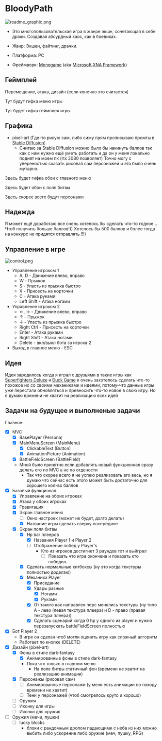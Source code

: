 # BloodyPath

![readme_graphic.png](https://i.imgur.com/nlxxV2P.png)

- Это многопользовательская игра в жанре экшн, сочетающая в себе драки. Создавая абсурдный хаос, как в боевиках.

- Жанр: Экшен, файтинг, драчки.

- Платформа: PC

- Фреймворк: [Monogame](https://github.com/MonoGame/MonoGame) (aka [Microsoft XNA Framework](https://en.wikipedia.org/wiki/Microsoft_XNA))

## Геймплей 

Перемещение, атака, дизайн (если конечно это считается)

Тут будут гифка меню игры

Тут будет гифка геймплея игры


## Графика

- pixel-art (Где-то рисую сам, либо сижу прям прописываю промты в [Stable Diffusion](https://github.com/AUTOMATIC1111/stable-diffusion-webui))
    - Считаю за Stable Diffusion можно было бы накинуть баллов так как с ним нужно ещё уметь работать и да он у меня локально поднят на моем пк (rtx 3080 позволяет)
Точно могу с увереностью сказать рисовал сам персонажей и это было очень мутарно.

Здесь будет гифка обои с главного меню

Здесь будет обои с поля битвы

Здесь скорее всего будут персонажи

## Надежда

Я может ещё доработаю все очень хотелось бы сделать что-то годное... Чтоб получить больше баллов!)) Хотелось бы 500 баллов и более тогда на конкурс не придятся отправлять !!!)

## Управление в игре

![control.png](https://i.imgur.com/6AoIAHR.png)
- Управление игроком 1
    - A, D - Движение влево, вправо
    - W - Прыжок
    - S - Упасть из прыжка быстро
    - X - Присесть на корточки
    - С - Атака руками
    - Left Shift - Атака ногами
- Управление игроком 2
    - ←, → - Движение влево, вправо
    - ↑ - Прыжок
    - ↓ - Упасть из прыжка быстро
    - Right Ctrl - Присесть на корточки
    - Enter - Атака руками
    - Right Shift - Атака ногами
    - Delete - вкл/выкл бота за игрока 2
- Выход в главное меню - ESC

## Идея

Идея зародилось когда я играл с друзьями в такие игры как [Superfighters Deluxe](https://store.steampowered.com/app/855860/Superfighters_Deluxe/) и [Duck Game](https://store.steampowered.com/app/312530/Duck_Game/) и очень захотелось сделать что-то похожое но со своими механиками и идеями, потому-что данные игры уже перестали обновляться и превносить что-то новое в свою игру. Но я думаю времени не хватит на реализацию всех идей

## Задачи на будущее и выполненые задачи

Главное:

- [x] MVC
    - [x] BasePlayer (Persona)
    - [x] MainMenuScreen (MainMenu)
        - [x] ClickableText (Button)
        - [x] AnimationPicture (Animation)
    - [x] BattleFieldScreen (BattleField)
    - Мной было принятно если добавлять новый функционнал сразу делать его по MVC а не по отдености
        - Так что скорее всего я не успею реализовать его весь, но я думаю что сейчас есть этого может быть достаточно для хорошего кол-во баллов
- [x] Базовый функционал.
    - [x] Управление на обоих игроках
    - [x] Атака у обоих игроках
    - [x] Гравитация
    - [x] Экран главное меню
        - [ ] Окно настроек (может не будет, долго делать)
        - [x] Название игры сделать сверху посередине
    - [x] Экран поля битвы
        - [x] Hp bar плееров
            - [x] Названия Player 1 и Player 2
            - [ ] Отображение побед у Player's
                - Кто из игроков достигнет 3 раундов тот и выйграл
                  - [ ] Показать что игра окончена и показать кто победил.
        - [x] Сделать нормальные хитбоксы (ну это когда текстуры полностью доделаю)
        - [x] Механика Player
            - [x] Приседание
            - [x] Удары разные
                - [x] Ногами
                - [x] Руками
            - [x] От такого как направлен перс менялись текстуры (ну типо A - лево (левая текстура плеера) и D - право (правая текстура плеера))
            - [x] Сделать сценарий когда 0 hp у одного из player и нужно перезапускать battleFieldScreen полностью 
- [x] Бот Player 2
    - В игре он сделан чтоб могли оценить игру как сложный алгоритм
    - Работает по кнопке (DELETE)
- [x] Дизайн (pixel-art)
    - [x] Фоны в стиле dark-fantasy
        - [x] Анимированные фоны в стиле dark-fantasy
        - Пока что только в главном меню
          - На поле битвы статичный фон (времени не хватит на реализацию анимации)
    - [x] Персонажы (рисовал сам)
        - [ ] Анимированные персонажи (у меня есть анимации но походу времени не хватит)
        - [ ] Тени у персонажей (чтоб смотрелось круто и хорошо)
    - [ ] Оружия
    - [ ] Иконку для игры
    - [ ] Иконки для оружия
- [ ] Оружия (мечи, пушки)
    - [ ] lucky blocks 
        - блоки с рандомным дропом падающими с неба из них можно выбить либо ускорение либо оружие (меч, пушку, RPG)
